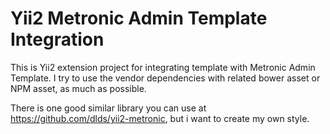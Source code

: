 Yii2 Metronic Admin Template Integration
========================================

This is Yii2 extension project for integrating template with Metronic Admin Template. I try to use the vendor dependencies with related bower asset or NPM asset, as much as possible.

There is one good similar library you can use at https://github.com/dlds/yii2-metronic, but i want to create my own style.



